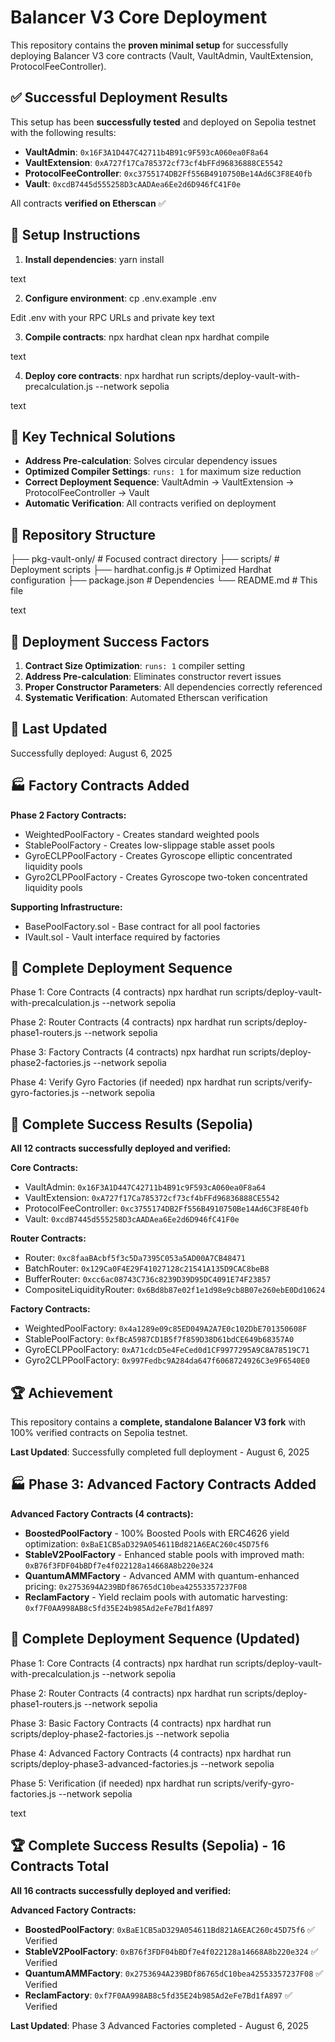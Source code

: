 # Balancer V3 Core Deployment

This repository contains the **proven minimal setup** for successfully deploying Balancer V3 core contracts (Vault, VaultAdmin, VaultExtension, ProtocolFeeController).

## ✅ Successful Deployment Results

This setup has been **successfully tested** and deployed on Sepolia testnet with the following results:

- **VaultAdmin**: `0x16F3A1D447C42711b4B91c9F593cA060ea0F8a64`
- **VaultExtension**: `0xA727f17Ca785372cf73cf4bFFd96836888CE5542`
- **ProtocolFeeController**: `0xc3755174DB2Ff556B4910750Be14Ad6C3F8E40fb`
- **Vault**: `0xcdB7445d555258D3cAADAea6Ee2d6D946fC41F0e`

All contracts **verified on Etherscan** ✅

## 🔧 Setup Instructions

1. **Install dependencies**:
yarn install

text

2. **Configure environment**:
cp .env.example .env

Edit .env with your RPC URLs and private key
text

3. **Compile contracts**:
npx hardhat clean
npx hardhat compile

text

4. **Deploy core contracts**:
npx hardhat run scripts/deploy-vault-with-precalculation.js --network sepolia

text

## 🎯 Key Technical Solutions

- **Address Pre-calculation**: Solves circular dependency issues
- **Optimized Compiler Settings**: `runs: 1` for maximum size reduction
- **Correct Deployment Sequence**: VaultAdmin → VaultExtension → ProtocolFeeController → Vault
- **Automatic Verification**: All contracts verified on deployment

## 📁 Repository Structure

├── pkg-vault-only/ # Focused contract directory
├── scripts/ # Deployment scripts
├── hardhat.config.js # Optimized Hardhat configuration
├── package.json # Dependencies
└── README.md # This file

text

## 🚀 Deployment Success Factors

1. **Contract Size Optimization**: `runs: 1` compiler setting
2. **Address Pre-calculation**: Eliminates constructor revert issues
3. **Proper Constructor Parameters**: All dependencies correctly referenced
4. **Systematic Verification**: Automated Etherscan verification

## 📝 Last Updated

Successfully deployed: August 6, 2025

## 🏭 Factory Contracts Added

**Phase 2 Factory Contracts:**
- WeightedPoolFactory - Creates standard weighted pools
- StablePoolFactory - Creates low-slippage stable asset pools  
- GyroECLPPoolFactory - Creates Gyroscope elliptic concentrated liquidity pools
- Gyro2CLPPoolFactory - Creates Gyroscope two-token concentrated liquidity pools

**Supporting Infrastructure:**
- BasePoolFactory.sol - Base contract for all pool factories
- IVault.sol - Vault interface required by factories

## 📝 Complete Deployment Sequence

Phase 1: Core Contracts (4 contracts)
npx hardhat run scripts/deploy-vault-with-precalculation.js --network sepolia

Phase 2: Router Contracts (4 contracts)
npx hardhat run scripts/deploy-phase1-routers.js --network sepolia

Phase 3: Factory Contracts (4 contracts)
npx hardhat run scripts/deploy-phase2-factories.js --network sepolia

Phase 4: Verify Gyro Factories (if needed)
npx hardhat run scripts/verify-gyro-factories.js --network sepolia

## 🎯 Complete Success Results (Sepolia)

**All 12 contracts successfully deployed and verified:**

**Core Contracts:**
- VaultAdmin: `0x16F3A1D447C42711b4B91c9F593cA060ea0F8a64`
- VaultExtension: `0xA727f17Ca785372cf73cf4bFFd96836888CE5542`
- ProtocolFeeController: `0xc3755174DB2Ff556B4910750Be14Ad6C3F8E40fb`
- Vault: `0xcdB7445d555258D3cAADAea6Ee2d6D946fC41F0e`

**Router Contracts:**
- Router: `0xc8faaBAcbf5f3c5Da7395C053a5AD00A7CB48471`
- BatchRouter: `0x129Ca0F4E29F41027128c21541A135D9CAC8beB8`
- BufferRouter: `0xcc6ac08743C736c8239D39D95DC4091E74F23857`
- CompositeLiquidityRouter: `0x6Bd8b87e02f1e1d98e9cb8B07e260ebE0Dd10624`

**Factory Contracts:**
- WeightedPoolFactory: `0x4a1289e09c85ED049A2A7E0c102DbE701350608F`
- StablePoolFactory: `0xfBcA5987CD1B5f7f859D38D61bdCE649b68357A0`
- GyroECLPPoolFactory: `0xA71cdcD5e4FeCed0d1CF9977295A9C8A78519C71`
- Gyro2CLPPoolFactory: `0x997Fedbc9A284da647f6068724926C3e9F6540E0`

## 🏆 Achievement

This repository contains a **complete, standalone Balancer V3 fork** with 100% verified contracts on Sepolia testnet.

**Last Updated**: Successfully completed full deployment - August 6, 2025

## 🏭 Phase 3: Advanced Factory Contracts Added

**Advanced Factory Contracts (4 contracts):**
- **BoostedPoolFactory** - 100% Boosted Pools with ERC4626 yield optimization: `0xBaE1CB5aD329A054611Bd821A6EAC260c45D75f6`
- **StableV2PoolFactory** - Enhanced stable pools with improved math: `0xB76f3FDF04bBDf7e4f022128a14668A8b220e324`
- **QuantumAMMFactory** - Advanced AMM with quantum-enhanced pricing: `0x2753694A239BDf86765dC10bea42553357237F08`
- **ReclamFactory** - Yield reclaim pools with automatic harvesting: `0xf7F0AA998AB8c5fd35E24b985Ad2eFe7Bd1fA897`

## 📝 Complete Deployment Sequence (Updated)
Phase 1: Core Contracts (4 contracts)
npx hardhat run scripts/deploy-vault-with-precalculation.js --network sepolia

Phase 2: Router Contracts (4 contracts)
npx hardhat run scripts/deploy-phase1-routers.js --network sepolia

Phase 3: Basic Factory Contracts (4 contracts)
npx hardhat run scripts/deploy-phase2-factories.js --network sepolia

Phase 4: Advanced Factory Contracts (4 contracts)
npx hardhat run scripts/deploy-phase3-advanced-factories.js --network sepolia

Phase 5: Verification (if needed)
npx hardhat run scripts/verify-gyro-factories.js --network sepolia

text

## 🏆 Complete Success Results (Sepolia) - 16 Contracts Total

**All 16 contracts successfully deployed and verified:**

**Advanced Factory Contracts:**
- **BoostedPoolFactory**: `0xBaE1CB5aD329A054611Bd821A6EAC260c45D75f6` ✅ Verified
- **StableV2PoolFactory**: `0xB76f3FDF04bBDf7e4f022128a14668A8b220e324` ✅ Verified
- **QuantumAMMFactory**: `0x2753694A239BDf86765dC10bea42553357237F08` ✅ Verified
- **ReclamFactory**: `0xf7F0AA998AB8c5fd35E24b985Ad2eFe7Bd1fA897` ✅ Verified

**Last Updated**: Phase 3 Advanced Factories completed - August 6, 2025
